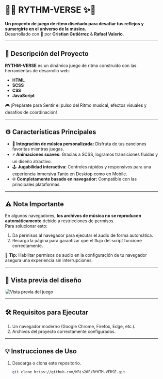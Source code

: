# 🎵✨ **RYTHM-VERSE** ✨🎵

**Un proyecto de juego de ritmo diseñado para desafiar tus reflejos y sumergirte en el universo de la música.**  
Desarrollado con 🎵 por **Cristian Gutiérrez** & **Rafael Valerio**.

---

## 🚀 **Descripción del Proyecto**
**RYTHM-VERSE** es un dinámico juego de ritmo construido con las herramientas de desarrollo web:  
- **HTML**  
- **SCSS**  
- **CSS**  
- **JavaScript**

🎮 ¡Prepárate para Sentir el pulso del Ritmo musical, efectos visuales y desafíos de coordinación!  

---

## ⚙️ **Características Principales**
- 🎵 **Integración de música personalizada:** Disfruta de tus canciones favoritas mientras juegas.  
- ⚡ **Animaciones suaves:** Gracias a SCSS, logramos transiciones fluidas y un diseño atractivo.  
- 🕹️ **Jugabilidad interactiva:** Controles rápidos y responsivos para una experiencia inmersiva Tanto en Desktop como en Mobile.  
- 🌐 **Completamente basado en navegador:** Compatible con las principales plataformas.  

---

## ⚠️ **Nota Importante**
En algunos navegadores, **los archivos de música no se reproducen automáticamente** debido a restricciones de permisos.  
Para solucionar esto:
1. Da permisos al navegador para ejecutar el audio de forma automática.
2. Recarga la página para garantizar que el flujo del script funcione correctamente.  

🔑 **Tip:** Habilitar permisos de audio en la configuración de tu navegador asegura una experiencia sin interrupciones.

---

## 🎨 **Vista previa del diseño**
<img src="assets/img/demo2.gif" alt="Vista previa del juego" style="border-radius: 10px;">

---

## 🛠️ **Requisitos para Ejecutar**
1. Un navegador moderno (Google Chrome, Firefox, Edge, etc.).
2. Archivos del proyecto correctamente configurados.

---

## 💡 **Instrucciones de Uso**
1. Descarga o clona este repositorio.  
   ```bash
   git clone https://github.com/KRis20F/RYHTM-VERSE.git
